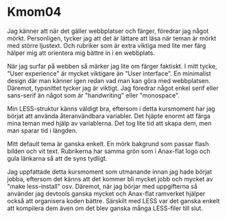 Kmom04
===============================

Jag känner att när det gäller webbplatser och färger, föredrar jag något mörkt. Personligen, tycker jag att det är lättare att läsa när teman är mörkt med större ljustext. Och rubriker som är extra viktiga med lite mer färg hälper mig att orientera mig bättre in i en webbplats.

När jag surfar på webben så märker jag lite om färger faktiskt. I mitt tycke, "User experience" är mycket viktigare än "User interface". En minimalist design där man känner igen redan vad man kan göra med webbplatsen. Däremot, typsnittet tycker jag är viktigt. Jag föredrar något enkel serif eller sans-serif än något som är "handwriting" eller "monospace".

Min LESS-struktur känns väldigt bra, eftersom i detta kursmoment har jag börjat att använda återanvändbara variabler. Det hjäpte enormt att färga mina teman med hjälp av variablerna. Det tog lite tid att skapa dem, men man sparar tid i längden.

Mitt default tema är ganska enkelt. En mörk bakgrund som passar flash bilden och vit text. Rubrikerna har samma grön som i Anax-flat logo och gula länkarna så att de syns tydligt.

Jag uppfattade detta kursmoment som utmanande innan jag hade börjat jobba, eftersom      det känns att det kommer bli mycket jobb och mycket av "make less-install" osv. Däremot, när jag börjar med uppgifterna så använder jag devtools ganska mycket och Anax-flat ramverket hjälper också att organisera koden bättre. Särskilt med LESS var det ganska enkelt att kompilera dem även om det blev ganska många LESS-filer till slut.
